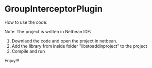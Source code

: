# GroupInterceptorPlugin
How to use the code:

Note: The project is written in Netbean IDE:

1) Downlaod the code and open the project in netbean.
2) Add the library from inside folder "libstoaddinproject" to the project
3) Compile and run

Enjoy!!!
